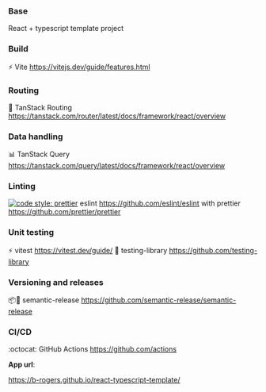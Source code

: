 ### Base

React + typescript template project

### Build

⚡️ Vite https://vitejs.dev/guide/features.html

### Routing

:round_pushpin: TanStack Routing https://tanstack.com/router/latest/docs/framework/react/overview

### Data handling

:bar_chart: TanStack Query https://tanstack.com/query/latest/docs/framework/react/overview

### Linting

[![code style: prettier](https://img.shields.io/badge/code_style-prettier-ff69b4.svg?style=flat-square)](https://github.com/prettier/prettier) eslint https://github.com/eslint/eslint with prettier https://github.com/prettier/prettier

### Unit testing

⚡️ vitest https://vitest.dev/guide/
🐙 testing-library https://github.com/testing-library

### Versioning and releases

📦🚀 semantic-release https://github.com/semantic-release/semantic-release

### CI/CD

:octocat: GitHub Actions https://github.com/actions

**App url**:

https://b-rogers.github.io/react-typescript-template/
